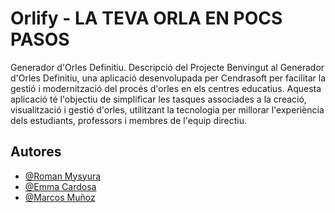 
# Orlify - LA TEVA ORLA EN POCS PASOS

Generador d'Orles Definitiu. Descripció del Projecte Benvingut al Generador d'Orles Definitiu, una aplicació desenvolupada per Cendrasoft per facilitar la gestió i modernització del procés d'orles en els centres educatius. Aquesta aplicació té l'objectiu de simplificar les tasques associades a la creació, visualització i gestió d'orles, utilitzant la tecnologia per millorar l'experiència dels estudiants, professors i membres de l'equip directiu.




## Autores

- [@Roman Mysyura](https://www.github.com/RomanMysyura)
- [@Emma Cardosa](https://www.github.com/ecardosa)
- [@Marcos Muñoz](https://www.github.com/yugurto)

